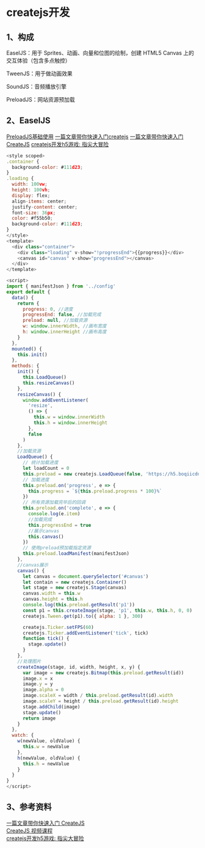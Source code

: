 # createjs开发

##  1、构成

EaselJS：用于 Sprites、动画、向量和位图的绘制，创建 HTML5 Canvas 上的交互体验（包含多点触控）

TweenJS：用于做动画效果

SoundJS：音频播放引擎

PreloadJS：网站资源预加载

## 2、EaselJS
[PreloadJS基础使用](https://www.jianshu.com/p/11aea89260a2)
[一篇文章带你快速入门createjs](https://www.cnblogs.com/beidan/p/7055422.html)
[一篇文章带你快速入门 CreateJS](https://aotu.io/notes/2017/07/19/createjs/)
[createjs开发h5游戏: 指尖大冒险](https://segmentfault.com/a/1190000012633633#articleHeader5)



```js
<style scoped>
.container {
  background-color: #111d23;
}
.loading {
  width: 100vw;
  height: 100vh;
  display: flex;
  align-items: center;
  justify-content: center;
  font-size: 36px;
  color: #f55b50;
  background-color: #111d23;
}
</style>
<template>
  <div class="container">
    <div class="loading" v-show="!progressEnd">{{progress}}</div>
    <canvas id="canvas" v-show="progressEnd"></canvas>
  </div>
</template>

<script>
import { manifestJson } from '../config'
export default {
  data() {
    return {
      progress: 0, //进度
      progressEnd: false, //加载完成
      preload: null, //加载资源
      w: window.innerWidth, //画布宽度
      h: window.innerHeight //画布高度
    }
  },
  mounted() {
    this.init()
  },
  methods: {
    init() {
      this.LoadQueue()
      this.resizeCanvas()
    },
    resizeCanvas() {
      window.addEventListener(
        'resize',
        () => {
          this.w = window.innerWidth
          this.h = window.innerHeight
        },
        false
      )
    },
    //加载资源
    LoadQueue() {
      // 统计加载进度
      let loadCount = 0
      this.preload = new createjs.LoadQueue(false, 'https://h5.boqiicdn.com/')
      // 加载进度
      this.preload.on('progress', e => {
        this.progress = `${this.preload.progress * 100}%`
      })
      // 所有资源加载完毕后的回调
      this.preload.on('complete', e => {
        console.log(e.item)
        //加载完成
        this.progressEnd = true
        //展示canvas
        this.canvas()
      })
      // 使用preload预加载指定资源
      this.preload.loadManifest(manifestJson)
    },
    //canvas展示
    canvas() {
      let canvas = document.querySelector('#canvas')
      let contain = new createjs.Container()
      let stage = new createjs.Stage(canvas)
      canvas.width = this.w
      canvas.height = this.h
      console.log(this.preload.getResult('p1'))
      const p1 = this.createImage(stage, 'p1', this.w, this.h, 0, 0)
      createjs.Tween.get(p1).to({ alpha: 1 }, 300)

      createjs.Ticker.setFPS(60)
      createjs.Ticker.addEventListener('tick', tick)
      function tick() {
        stage.update()
      }
    },
    //处理图片
    createImage(stage, id, width, height, x, y) {
      var image = new createjs.Bitmap(this.preload.getResult(id))
      image.x = x
      image.y = y
      image.alpha = 0
      image.scaleX = width / this.preload.getResult(id).width
      image.scaleY = height / this.preload.getResult(id).height
      stage.addChild(image)
      stage.update()
      return image
    }
  },
  watch: {
    w(newValue, oldValue) {
      this.w = newValue
    },
    h(newValue, oldValue) {
      this.h = newValue
    }
  }
}
</script>

```
## 3、参考资料

[一篇文章带你快速入门 CreateJS](https://aotu.io/notes/2017/07/19/createjs/index.html)  
[CreateJS 视频课程](http://www.jikexueyuan.com/course/createjs/)  
[createjs开发h5游戏: 指尖大冒险](https://segmentfault.com/a/1190000012633633)  

